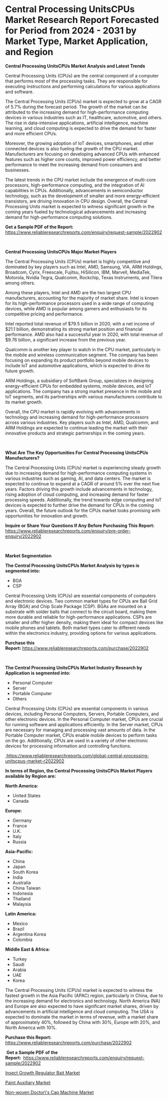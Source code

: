 <p><h1>Central Processing UnitsCPUs Market Research Report Forecasted for Period from 2024 -  2031 by Market Type, Market Application, and Region</h1></p><p><strong>Central Processing UnitsCPUs Market Analysis and Latest Trends</strong></p>
<p><p>Central Processing Units (CPUs) are the central component of a computer that performs most of the processing tasks. They are responsible for executing instructions and performing calculations for various applications and software.</p><p>The Central Processing Units (CPUs) market is expected to grow at a CAGR of 5.7% during the forecast period. The growth of the market can be attributed to the increasing demand for high-performance computing devices in various industries such as IT, healthcare, automotive, and others. The rise in data-intensive applications, artificial intelligence, machine learning, and cloud computing is expected to drive the demand for faster and more efficient CPUs.</p><p>Moreover, the growing adoption of IoT devices, smartphones, and other connected devices is also fueling the growth of the CPU market. Manufacturers are focusing on developing advanced CPUs with enhanced features such as higher core counts, improved power efficiency, and better performance to meet the increasing demand from consumers and businesses.</p><p>The latest trends in the CPU market include the emergence of multi-core processors, high-performance computing, and the integration of AI capabilities in CPUs. Additionally, advancements in semiconductor technology, such as the development of smaller and more energy-efficient transistors, are driving innovation in CPU design. Overall, the Central Processing Units market is expected to witness significant growth in the coming years fueled by technological advancements and increasing demand for high-performance computing solutions.</p></p>
<p><strong>Get a Sample PDF of the Report:&nbsp;</strong> <a href="https://www.reliableresearchreports.com/enquiry/request-sample/2022902">https://www.reliableresearchreports.com/enquiry/request-sample/2022902</a></p>
<p>&nbsp;</p>
<p><strong>Central Processing UnitsCPUs Major Market Players</strong></p>
<p><p>The Central Processing Units (CPUs) market is highly competitive and dominated by key players such as Intel, AMD, Samsung, VIA, ARM Holdings, Broadcom, Cyrix, Freescale, Fujitsu, HiSilicon, IBM, Marvell, MediaTek, Motorola, Nvidia Tegra, Qualcomm, Rockchip, Texas Instruments, and Tilera among others.</p><p>Among these players, Intel and AMD are the two largest CPU manufacturers, accounting for the majority of market share. Intel is known for its high-performance processors used in a wide range of computing devices, while AMD is popular among gamers and enthusiasts for its competitive pricing and performance.</p><p>Intel reported total revenue of $79.5 billion in 2020, with a net income of $21.1 billion, demonstrating its strong market position and financial performance. AMD also had a successful year in 2020, with total revenue of $9.76 billion, a significant increase from the previous year.</p><p>Qualcomm is another key player to watch in the CPU market, particularly in the mobile and wireless communication segment. The company has been focusing on expanding its product portfolio beyond mobile devices to include IoT and automotive applications, which is expected to drive its future growth.</p><p>ARM Holdings, a subsidiary of SoftBank Group, specializes in designing energy-efficient CPUs for embedded systems, mobile devices, and IoT applications. The company has a strong market presence in the mobile and IoT segments, and its partnerships with various manufacturers contribute to its market growth.</p><p>Overall, the CPU market is rapidly evolving with advancements in technology and increasing demand for high-performance processors across various industries. Key players such as Intel, AMD, Qualcomm, and ARM Holdings are expected to continue leading the market with their innovative products and strategic partnerships in the coming years.</p></p>
<p>&nbsp;</p>
<p><strong>What Are The Key Opportunities For Central Processing UnitsCPUs Manufacturers?</strong></p>
<p><p>The Central Processing Units (CPUs) market is experiencing steady growth due to increasing demand for high-performance computing systems in various industries such as gaming, AI, and data centers. The market is expected to continue to expand at a CAGR of around 5% over the next five years. Factors driving this growth include advancements in technology, rising adoption of cloud computing, and increasing demand for faster processing speeds. Additionally, the trend towards edge computing and IoT devices is expected to further drive the demand for CPUs in the coming years. Overall, the future outlook for the CPUs market looks promising with opportunities for innovation and growth.</p></p>
<p><strong>Inquire or Share Your Questions If Any Before Purchasing This Report:</strong> <a href="https://www.reliableresearchreports.com/enquiry/pre-order-enquiry/2022902">https://www.reliableresearchreports.com/enquiry/pre-order-enquiry/2022902</a></p>
<p>&nbsp;</p>
<p><strong>Market Segmentation</strong></p>
<p><strong>The Central Processing UnitsCPUs Market Analysis by types is segmented into:</strong></p>
<p><ul><li>BGA</li><li>CSP</li></ul></p>
<p><p>Central Processing Units (CPUs) are essential components of computers and electronic devices. Two common market types for CPUs are Ball Grid Array (BGA) and Chip Scale Package (CSP). BGAs are mounted on a substrate with solder balls that connect to the circuit board, making them more durable and reliable for high-performance applications. CSPs are smaller and offer higher density, making them ideal for compact devices like mobile phones and tablets. Both market types cater to different needs within the electronics industry, providing options for various applications.</p></p>
<p><strong>Purchase this Report:&nbsp;</strong><a href="https://www.reliableresearchreports.com/purchase/2022902">https://www.reliableresearchreports.com/purchase/2022902</a></p>
<p>&nbsp;</p>
<p><strong>The Central Processing UnitsCPUs Market Industry Research by Application is segmented into:</strong></p>
<p><ul><li>Personal Computer</li><li>Server</li><li>Portable Computer</li><li>Others</li></ul></p>
<p><p>Central Processing Units (CPUs) are essential components in various devices, including Personal Computers, Servers, Portable Computers, and other electronic devices. In the Personal Computer market, CPUs are crucial for running software and applications efficiently. In the Server market, CPUs are necessary for managing and processing vast amounts of data. In the Portable Computer market, CPUs enable mobile devices to perform tasks on the go. Additionally, CPUs are used in a variety of other electronic devices for processing information and controlling functions.</p></p>
<p><a href="https://www.reliableresearchreports.com/global-central-processing-unitscpus-market-r2022902">&nbsp;https://www.reliableresearchreports.com/global-central-processing-unitscpus-market-r2022902</a></p>
<p><strong>In terms of Region, the Central Processing UnitsCPUs Market Players available by Region are:</strong></p>
<p>
    <p> <strong> North America: </strong>
        <ul>
            <li>United States</li>
            <li>Canada</li>
        </ul>
        </p> 
    <p> <strong> Europe: </strong>
        <ul>
            <li>Germany</li>
            <li>France</li>
            <li>U.K.</li>
            <li>Italy</li>
            <li>Russia</li>
        </ul>
        </p> 
    <p> <strong> Asia-Pacific: </strong>
        <ul>
            <li>China</li>
            <li>Japan</li>
            <li>South Korea</li>
            <li>India</li>
            <li>Australia</li>
            <li>China Taiwan</li>
            <li>Indonesia</li>
            <li>Thailand</li>
            <li>Malaysia</li>
        </ul>
        </p> 
    <p> <strong> Latin America: </strong>
        <ul>
            <li>Mexico</li>
            <li>Brazil</li>
            <li>Argentina Korea</li>
            <li>Colombia</li>
        </ul>
        </p> 
    <p> <strong> Middle East & Africa: </strong>
        <ul>
            <li>Turkey</li>
            <li>Saudi</li>
            <li>Arabia</li>
            <li>UAE</li>
            <li>Korea</li>
        </ul>
    </p>
    </p>
<p><p>The Central Processing Units (CPUs) market is expected to witness the fastest growth in the Asia Pacific (APAC) region, particularly in China, due to the increasing demand for electronics and technology. North America (NA) and Europe are also expected to have significant market shares, driven by advancements in artificial intelligence and cloud computing. The USA is expected to dominate the market in terms of revenue, with a market share of approximately 40%, followed by China with 30%, Europe with 20%, and North America with 10%.</p></p>
<p><strong>Purchase this Report: </strong><a href="https://www.reliableresearchreports.com/purchase/2022902">https://www.reliableresearchreports.com/purchase/2022902</a></p>
<p>&nbsp;<strong>Get a Sample PDF of the Report:&nbsp;&nbsp;</strong><a href="https://www.reliableresearchreports.com/enquiry/request-sample/2022902">https://www.reliableresearchreports.com/enquiry/request-sample/2022902</a></p>
<p><strong></strong></p>
<p><p><a href="https://medium.com/@williambatz78/insect-growth-regulator-bait-market-a-global-and-regional-analysis-2024-2031-4c305f09082f">Insect Growth Regulator Bait Market</a></p><p><a href="https://github.com/lorenzaSchmeler/Market-Research-Report-List-2/blob/main/paint-auxiliary-market.md">Paint Auxiliary Market</a></p><p><a href="https://medium.com/@jsksk366/non-woven-doctor-s-cap-machine-market-global-market-share-and-ranking-overall-sales-and-demand-2260643b780b">Non-woven Doctor\'s Cap Machine Market</a></p></p>